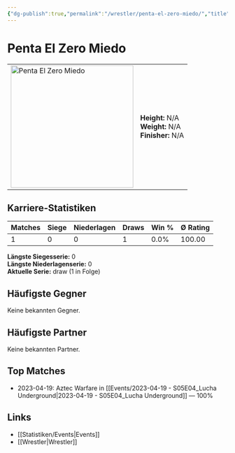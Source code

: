 ```yaml
---
{"dg-publish":true,"permalink":"/wrestler/penta-el-zero-miedo/","title":"Penta El Zero Miedo","tags":["wrestler"],"noteIcon":""}
---
```



# Penta El Zero Miedo

<table>
        <tr>
        <td><img src="https://github.com/CptSpaulding1980/choke-slam-wrestling/releases/download/images/Penta_El_Zero_Miedo.png" width="280" alt="Penta El Zero Miedo"></td>
        <td>
        <b>Height:</b> N/A<br>
        <b>Weight:</b> N/A<br>
        <b>Finisher:</b> N/A<br>
        </td>
        </tr>
        </table>
        
## Karriere-Statistiken

| Matches | Siege | Niederlagen | Draws | Win % | Ø Rating |
|---------|-------|-------------|-------|-------|-----------|
| 1 | 0 | 0 | 1 | 0.0% | 100.00 |

**Längste Siegesserie:** 0<br>**Längste Niederlagenserie:** 0<br>**Aktuelle Serie:** draw (1 in Folge)


## Häufigste Gegner
Keine bekannten Gegner.

## Häufigste Partner
Keine bekannten Partner.

## Top Matches
- 2023-04-19: Aztec Warfare in [[Events/2023-04-19 - S05E04_Lucha Underground\|2023-04-19 - S05E04_Lucha Underground]] — 100%

## Links
- [[Statistiken/Events\|Events]]
- [[Wrestler\|Wrestler]]
